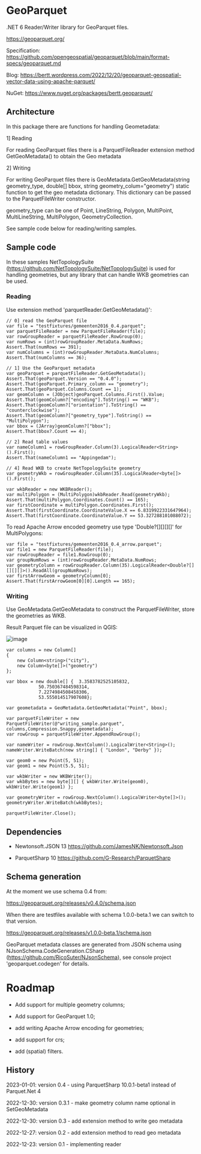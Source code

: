 # GeoParquet

.NET 6 Reader/Writer library for GeoParquet files.

https://geoparquet.org/

Specification: https://github.com/opengeospatial/geoparquet/blob/main/format-specs/geoparquet.md

Blog: https://bertt.wordpress.com/2022/12/20/geoparquet-geospatial-vector-data-using-apache-parquet/

NuGet: https://www.nuget.org/packages/bertt.geoparquet/

## Architecture

In this package there are functions for handling Geometadata:

1] Reading

For reading GeoParquet files there is a ParquetFileReader extension method GetGeoMetadata() to obtain the Geo metadata

2] Writing 

For writing GeoParquet files there is GeoMetadata.GetGeoMetadata(string geometry_type, double[] bbox, string geometry_colum="geometry") static function to get the geo metadata dictionary. This 
dictionary can be passed to the ParquetFileWriter constructor.

geometry_type can be one of  Point, LineString, Polygon, MultiPoint, MultiLineString, MultiPolygon, GeometryCollection.

See sample code below for reading/writing samples.

## Sample code

In these samples NetTopologySuite (https://github.com/NetTopologySuite/NetTopologySuite) is used for handling geometries, but any library that can handle 
WKB geometries can be used.

### Reading

Use extension method 'parquetReader.GetGeoMetadata()':

```
// 0] read the GeoParquet file
var file = "testfixtures/gemeenten2016_0.4.parquet";
var parquetFileReader = new ParquetFileReader(file);
var rowGroupReader = parquetFileReader.RowGroup(0);
var numRows = (int)rowGroupReader.MetaData.NumRows;
Assert.That(numRows == 391);
var numColumns = (int)rowGroupReader.MetaData.NumColumns;
Assert.That(numColumns == 36);

// 1] Use the GeoParquet metadata
var geoParquet = parquetFileReader.GetGeoMetadata();
Assert.That(geoParquet.Version == "0.4.0");
Assert.That(geoParquet.Primary_column == "geometry");
Assert.That(geoParquet.Columns.Count == 1);
var geomColumn = (JObject)geoParquet.Columns.First().Value;
Assert.That(geomColumn?["encoding"].ToString() == "WKB");
Assert.That(geomColumn?["orientation"].ToString() == "counterclockwise");
Assert.That(geomColumn?["geometry_type"].ToString() == "MultiPolygon");
var bbox = (JArray)geomColumn?["bbox"];
Assert.That(bbox?.Count == 4);

// 2] Read table values
var nameColumn1 = rowGroupReader.Column(3).LogicalReader<String>().First();
Assert.That(nameColumn1 == "Appingedam");

// 4] Read WKB to create NetTopologySuite geometry
var geometryWkb = rowGroupReader.Column(35).LogicalReader<byte[]>().First();

var wkbReader = new WKBReader();
var multiPolygon = (MultiPolygon)wkbReader.Read(geometryWkb);
Assert.That(multiPolygon.Coordinates.Count() == 165);
var firstCoordinate = multiPolygon.Coordinates.First();
Assert.That(firstCoordinate.CoordinateValue.X == 6.8319922331647964);
Assert.That(firstCoordinate.CoordinateValue.Y == 53.327288101088072);
```

To read Apache Arrow encoded geometry use type 'Double?[][][][]' for MultiPolygons:

```
var file = "testfixtures/gemeenten2016_0.4_arrow.parquet";
var file1 = new ParquetFileReader(file);
var rowGroupReader = file1.RowGroup(0);
var groupNumRows = (int)rowGroupReader.MetaData.NumRows;
var geometryColumn = rowGroupReader.Column(35).LogicalReader<Double?[][][][]>().ReadAll(groupNumRows);
var firstArrowGeom = geometryColumn[0];
Assert.That(firstArrowGeom[0][0].Length == 165);
```

### Writing 

Use GeoMetadata.GetGeoMetadata to construct the ParquetFileWriter, store the geometries as WKB.

Result Parquet file can be visualized in QGIS:

![image](https://user-images.githubusercontent.com/538812/210020220-b89da098-0877-45bd-87f2-8285941bf697.png)

```
var columns = new Column[]
{
    new Column<string>("city"),
    new Column<byte[]>("geometry")
};

var bbox = new double[] {  3.3583782525105832,
            50.750367484598314,
            7.2274984508458306,
            53.555014517907608};

var geometadata = GeoMetadata.GetGeoMetadata("Point", bbox);

var parquetFileWriter = new ParquetFileWriter(@"writing_sample.parquet", columns,Compression.Snappy,geometadata);
var rowGroup = parquetFileWriter.AppendRowGroup();

var nameWriter = rowGroup.NextColumn().LogicalWriter<String>();
nameWriter.WriteBatch(new string[] { "London", "Derby" });
        
var geom0 = new Point(5, 51);
var geom1 = new Point(5.5, 51);

var wkbWriter = new WKBWriter();
var wkbBytes = new byte[][] { wkbWriter.Write(geom0), wkbWriter.Write(geom1) };

var geometryWriter = rowGroup.NextColumn().LogicalWriter<byte[]>();
geometryWriter.WriteBatch(wkbBytes);

parquetFileWriter.Close();
```

## Dependencies

- Newtonsoft.JSON 13 https://github.com/JamesNK/Newtonsoft.Json

- ParquetSharp 10 https://github.com/G-Research/ParquetSharp

## Schema generation 

At the moment we use schema 0.4 from:

https://geoparquet.org/releases/v0.4.0/schema.json

When there are testfiles available with schema 1.0.0-beta.1 we can switch to that version.

https://geoparquet.org/releases/v1.0.0-beta.1/schema.json

GeoParquet metadata classes are generated from JSON schema using NJsonSchema.CodeGeneration.CSharp (https://github.com/RicoSuter/NJsonSchema), see console project 
'geoparquet.codegen' for details.

# Roadmap

- Add support for multiple geometry columns;

- Add support for GeoParquet 1.0;

- add writing Apache Arrow encoding for geometries;

- add support for crs;

- add (spatial) filters.

## History

2023-01-01: version 0.4 - using ParquetSharp 10.0.1-beta1 instead of Parquet.Net 4

2022-12-30: version 0.3.1 - make geometry column name optional in SetGeoMetadata

2022-12-30: version 0.3 - add extension method to write geo metadata

2022-12-27: version 0.2 - add extension method to read geo metadata

2022-12-23: version 0.1 - implementing reader


